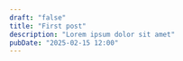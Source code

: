 ```yaml
---
draft: "false"
title: "First post"
description: "Lorem ipsum dolor sit amet"
pubDate: "2025-02-15 12:00"
---
```

